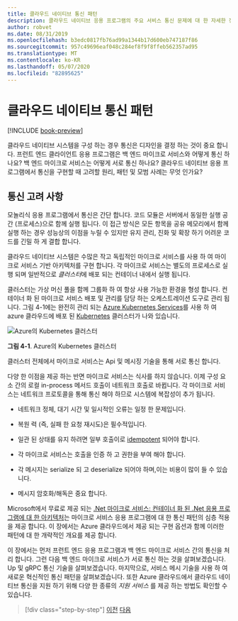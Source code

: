 ```yaml
---
title: 클라우드 네이티브 통신 패턴
description: 클라우드 네이티브 응용 프로그램의 주요 서비스 통신 문제에 대 한 자세한 정보
author: robvet
ms.date: 08/31/2019
ms.openlocfilehash: b3edc0817fb76ad99a1344b17d600eb747187f86
ms.sourcegitcommit: 957c49696eaf048c284ef8f9f8ffeb562357ad95
ms.translationtype: MT
ms.contentlocale: ko-KR
ms.lasthandoff: 05/07/2020
ms.locfileid: "82895625"
---
```

# <a name="cloud-native-communication-patterns"></a>클라우드 네이티브 통신 패턴

[!INCLUDE [book-preview](../../../includes/book-preview.md)]

클라우드 네이티브 시스템을 구성 하는 경우 통신은 디자인을 결정 하는 것이 중요 합니다. 프런트 엔드 클라이언트 응용 프로그램은 백 엔드 마이크로 서비스와 어떻게 통신 하나요? 백 엔드 마이크로 서비스는 어떻게 서로 통신 하나요? 클라우드 네이티브 응용 프로그램에서 통신을 구현할 때 고려할 원리, 패턴 및 모범 사례는 무엇 인가요?

## <a name="communication-considerations"></a>통신 고려 사항

모놀리식 응용 프로그램에서 통신은 간단 합니다. 코드 모듈은 서버에서 동일한 실행 공간 (프로세스)으로 함께 실행 됩니다. 이 접근 방식은 모든 항목을 공유 메모리에서 함께 실행 하는 경우 성능상의 이점을 누릴 수 있지만 유지 관리, 진화 및 확장 하기 어려운 코드를 긴밀 하 게 결합 합니다.

클라우드 네이티브 시스템은 수많은 작고 독립적인 마이크로 서비스를 사용 하 여 마이크로 서비스 기반 아키텍처를 구현 합니다. 각 마이크로 서비스는 별도의 프로세스로 실행 되며 일반적으로 *클러스터*에 배포 되는 컨테이너 내에서 실행 됩니다.

클러스터는 가상 머신 풀을 함께 그룹화 하 여 항상 사용 가능한 환경을 형성 합니다. 컨테이너 화 된 마이크로 서비스 배포 및 관리를 담당 하는 오케스트레이션 도구로 관리 됩니다. 그림 4-1에는 완전히 관리 되는 [Azure Kubernetes Services](https://docs.microsoft.com/azure/aks/intro-kubernetes)를 사용 하 여 azure 클라우드에 배포 된 [Kubernetes](https://kubernetes.io) 클러스터가 나와 있습니다.

![Azure의 Kubernetes 클러스터](./media/kubernetes-cluster-in-azure.png)

**그림 4-1**. Azure의 Kubernetes 클러스터

클러스터 전체에서 마이크로 서비스는 Api 및 메시징 기술을 통해 서로 통신 합니다.

다양 한 이점을 제공 하는 반면 마이크로 서비스는 식사를 하지 않습니다. 이제 구성 요소 간의 로컬 in-process 메서드 호출이 네트워크 호출로 바뀝니다. 각 마이크로 서비스는 네트워크 프로토콜을 통해 통신 해야 하므로 시스템에 복잡성이 추가 됩니다.

- 네트워크 정체, 대기 시간 및 일시적인 오류는 일정 한 문제입니다.

- 복원 력 (즉, 실패 한 요청 재시도)은 필수적입니다.

- 일관 된 상태를 유지 하려면 일부 호출이로 [idempotent](https://www.restapitutorial.com/lessons/idempotency.html) 되어야 합니다.

- 각 마이크로 서비스는 호출을 인증 하 고 권한을 부여 해야 합니다.

- 각 메시지는 serialize 되 고 deserialize 되어야 하며,이는 비용이 많이 들 수 있습니다.

- 메시지 암호화/해독은 중요 합니다.

Microsoft에서 무료로 제공 되는 [.Net 마이크로 서비스: 컨테이너 화 된 .Net 응용 프로그램에 대 한 아키텍처](https://dotnet.microsoft.com/download/thank-you/microservices-architecture-ebook)는 마이크로 서비스 응용 프로그램에 대 한 통신 패턴의 심층 적용을 제공 합니다. 이 장에서는 Azure 클라우드에서 제공 되는 구현 옵션과 함께 이러한 패턴에 대 한 개략적인 개요를 제공 합니다.

이 장에서는 먼저 프런트 엔드 응용 프로그램과 백 엔드 마이크로 서비스 간의 통신을 처리 합니다. 그런 다음 백 엔드 마이크로 서비스가 서로 통신 하는 것을 살펴보겠습니다. Up 및 gRPC 통신 기술을 살펴보겠습니다. 마지막으로, 서비스 메시 기술을 사용 하 여 새로운 혁신적인 통신 패턴을 살펴보겠습니다. 또한 Azure 클라우드에서 클라우드 네이티브 통신을 지원 하기 위해 다양 한 종류의 *지원 서비스* 를 제공 하는 방법도 확인할 수 있습니다.

>[!div class="step-by-step"]
>[이전](other-deployment-options.md)
>[다음](front-end-communication.md)

